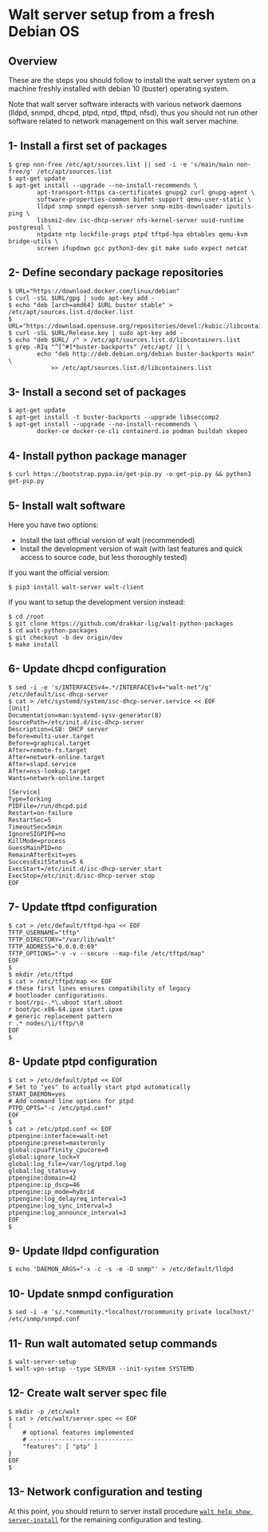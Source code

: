 
# Walt server setup from a fresh Debian OS

## Overview

These are the steps you should follow to install the walt server system on a machine freshly installed
with debian 10 (buster) operating system.

Note that walt server software interacts with various network daemons (lldpd, snmpd, dhcpd, ptpd, ntpd,
tftpd, nfsd), thus you should not run other software related to network management on this walt server
machine.


## 1- Install a first set of packages

```
$ grep non-free /etc/apt/sources.list || sed -i -e 's/main/main non-free/g' /etc/apt/sources.list
$ apt-get update
$ apt-get install --upgrade --no-install-recommends \
        apt-transport-https ca-certificates gnupg2 curl gnupg-agent \
        software-properties-common binfmt-support qemu-user-static \
        lldpd snmp snmpd openssh-server snmp-mibs-downloader iputils-ping \
        libsmi2-dev isc-dhcp-server nfs-kernel-server uuid-runtime postgresql \
        ntpdate ntp lockfile-progs ptpd tftpd-hpa ebtables qemu-kvm bridge-utils \
        screen ifupdown gcc python3-dev git make sudo expect netcat
```

## 2- Define secondary package repositories

```
$ URL="https://download.docker.com/linux/debian"
$ curl -sSL $URL/gpg | sudo apt-key add -
$ echo "deb [arch=amd64] $URL buster stable" > /etc/apt/sources.list.d/docker.list
$ URL="https://download.opensuse.org/repositories/devel:/kubic:/libcontainers:/stable/Debian_10"
$ curl -sSL $URL/Release.key | sudo apt-key add -
$ echo "deb $URL/ /" > /etc/apt/sources.list.d/libcontainers.list
$ grep -RIq "^[^#]*buster-backports" /etc/apt/ || \
        echo "deb http://deb.debian.org/debian buster-backports main" \
            >> /etc/apt/sources.list.d/libcontainers.list
```

## 3- Install a second set of packages

```
$ apt-get update
$ apt-get install -t buster-backports --upgrade libseccomp2
$ apt-get install --upgrade --no-install-recommends \
        docker-ce docker-ce-cli containerd.io podman buildah skopeo
```

## 4- Install python package manager

```
$ curl https://bootstrap.pypa.io/get-pip.py -o get-pip.py && python3 get-pip.py
```

## 5- Install walt software

Here you have two options:
- Install the last official version of walt (recommended)
- Install the development version of walt (with last features and quick access to source code,
  but less thoroughly tested)

If you want the official version:
```
$ pip3 install walt-server walt-client
```

If you want to setup the development version instead:
```
$ cd /root
$ git clone https://github.com/drakkar-lig/walt-python-packages
$ cd walt-python-packages
$ git checkout -b dev origin/dev
$ make install
```

## 6- Update dhcpd configuration

```
$ sed -i -e 's/INTERFACESv4=.*/INTERFACESv4="walt-net"/g' /etc/default/isc-dhcp-server
$ cat > /etc/systemd/system/isc-dhcp-server.service << EOF
[Unit]
Documentation=man:systemd-sysv-generator(8)
SourcePath=/etc/init.d/isc-dhcp-server
Description=LSB: DHCP server
Before=multi-user.target
Before=graphical.target
After=remote-fs.target
After=network-online.target
After=slapd.service
After=nss-lookup.target
Wants=network-online.target

[Service]
Type=forking
PIDFile=/run/dhcpd.pid
Restart=on-failure
RestartSec=5
TimeoutSec=5min
IgnoreSIGPIPE=no
KillMode=process
GuessMainPID=no
RemainAfterExit=yes
SuccessExitStatus=5 6
ExecStart=/etc/init.d/isc-dhcp-server start
ExecStop=/etc/init.d/isc-dhcp-server stop
EOF
```

## 7- Update tftpd configuration

```
$ cat > /etc/default/tftpd-hpa << EOF
TFTP_USERNAME="tftp"
TFTP_DIRECTORY="/var/lib/walt"
TFTP_ADDRESS="0.0.0.0:69"
TFTP_OPTIONS="-v -v --secure --map-file /etc/tftpd/map"
EOF
$
$ mkdir /etc/tftpd
$ cat > /etc/tftpd/map << EOF
# these first lines ensures compatibility of legacy
# bootloader configurations.
r boot/rpi-.*\.uboot start.uboot
r boot/pc-x86-64.ipxe start.ipxe
# generic replacement pattern
r .* nodes/\i/tftp/\0
EOF
$
```

## 8- Update ptpd configuration

```
$ cat > /etc/default/ptpd << EOF
# Set to "yes" to actually start ptpd automatically
START_DAEMON=yes
# Add command line options for ptpd
PTPD_OPTS="-c /etc/ptpd.conf"
EOF
$
$ cat > /etc/ptpd.conf << EOF
ptpengine:interface=walt-net
ptpengine:preset=masteronly
global:cpuaffinity_cpucore=0
global:ignore_lock=Y
global:log_file=/var/log/ptpd.log
global:log_status=y
ptpengine:domain=42
ptpengine:ip_dscp=46
ptpengine:ip_mode=hybrid
ptpengine:log_delayreq_interval=3
ptpengine:log_sync_interval=3
ptpengine:log_announce_interval=3
EOF
$
```

## 9- Update lldpd configuration

```
$ echo 'DAEMON_ARGS="-x -c -s -e -D snmp"' > /etc/default/lldpd
```

## 10- Update snmpd configuration

```
$ sed -i -e 's/.*community.*localhost/rocommunity private localhost/' /etc/snmp/snmpd.conf
```

## 11- Run walt automated setup commands

```
$ walt-server-setup
$ walt-vpn-setup --type SERVER --init-system SYSTEMD
```

## 12- Create walt server spec file

```
$ mkdir -p /etc/walt
$ cat > /etc/walt/server.spec << EOF
{
    # optional features implemented
    # -----------------------------
    "features": [ "ptp" ]
}
EOF
$
```

## 13- Network configuration and testing

At this point, you should return to server install procedure [`walt help show server-install`](server-install.md)
for the remaining configuration and testing.

